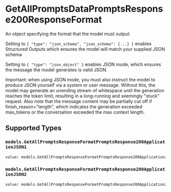 # GetAllPromptsDataPromptsResponse200ResponseFormat

An object specifying the format that the model must output. 

 Setting to `{ "type": "json_schema", "json_schema": {...} }` enables Structured Outputs which ensures the model will match your supplied JSON schema 

 Setting to `{ "type": "json_object" }` enables JSON mode, which ensures the message the model generates is valid JSON.

Important: when using JSON mode, you must also instruct the model to produce JSON yourself via a system or user message. Without this, the model may generate an unending stream of whitespace until the generation reaches the token limit, resulting in a long-running and seemingly "stuck" request. Also note that the message content may be partially cut off if finish_reason="length", which indicates the generation exceeded max_tokens or the conversation exceeded the max context length.


## Supported Types

### `models.GetAllPromptsResponseFormatPromptsResponse200ApplicationJSON1`

```python
value: models.GetAllPromptsResponseFormatPromptsResponse200ApplicationJSON1 = /* values here */
```

### `models.GetAllPromptsResponseFormatPromptsResponse200ApplicationJSON2`

```python
value: models.GetAllPromptsResponseFormatPromptsResponse200ApplicationJSON2 = /* values here */
```

